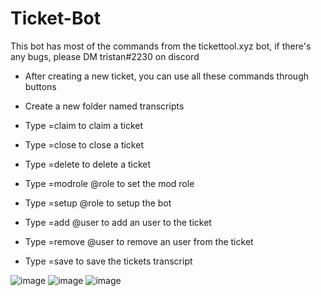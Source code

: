 # Ticket-Bot
This bot has most of the commands from the tickettool.xyz bot, if there's any bugs, please DM tristan#2230 on discord

- After creating a new ticket, you can use all these commands through buttons
- Create a new folder named transcripts

- Type =claim to claim a ticket
- Type =close to close a ticket
- Type =delete to delete a ticket
- Type =modrole @role to set the mod role
- Type =setup @role to setup the bot
- Type =add @user to add an user to the ticket
- Type =remove @user to remove an user from the ticket
- Type =save to save the tickets transcript

![image](https://user-images.githubusercontent.com/75189508/128795263-f18f7b19-7628-4cc0-a566-bb54092f9bd2.png)
![image](https://user-images.githubusercontent.com/75189508/128801408-dc6d46a3-0640-4230-91ba-93a621476bde.png)
![image](https://user-images.githubusercontent.com/75189508/128801366-9365d63b-0d83-4be6-bbc3-8428027f979f.png)

